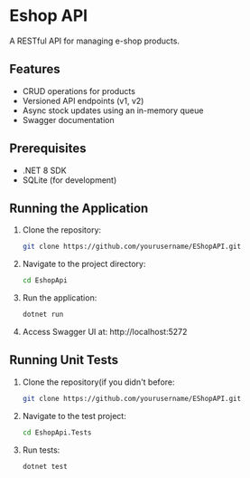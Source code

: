 # Eshop API  

A RESTful API for managing e-shop products.

## Features  
- CRUD operations for products  
- Versioned API endpoints (v1, v2)  
- Async stock updates using an in-memory queue  
- Swagger documentation  

## Prerequisites  
- .NET 8 SDK  
- SQLite (for development)  

## Running the Application  
1. Clone the repository:  
   ```bash  
   git clone https://github.com/yourusername/EShopAPI.git
   
2. Navigate to the project directory:

   ```bash  
   cd EshopApi
   
3. Run the application:

   ```bash  
   dotnet run
   
4. Access Swagger UI at:
  http://localhost:5272


## Running Unit Tests

1. Clone the repository(if you didn't before:  
   ```bash  
   git clone https://github.com/yourusername/EShopAPI.git
   
2. Navigate to the test project:

    ```bash
    cd EshopApi.Tests
    
3. Run tests:

    ```bash
    dotnet test 
